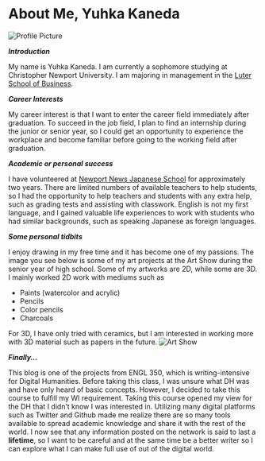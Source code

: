 # About Me, Yuhka Kaneda

![Profile Picture](https://yuhkak.github.io/YuhkaK/images/Profile.jpg)

**_Introduction_**

My name is Yuhka Kaneda. I am currently a sophomore studying at Christopher Newport University. I am majoring in management in the [Luter School of Business](https://cnu.edu/academics/departments/business/).

**_Career Interests_**

My career interest is that I want to enter the career field immediately after graduation. To succeed in the job field, I plan to find an internship during the junior or senior year, so I could get an opportunity to experience the workplace and become familiar before going to the working field after graduation.

**_Academic or personal success_**

I have volunteered at [Newport News Japanese School](http://www.japan-virginia.org/JapaneseSchools.html) for approximately two years. There are limited numbers of available teachers to help students, so I had the opportunity to help teachers and students with any extra help, such as grading tests and assisting with classwork. English is not my first language, and I gained valuable life experiences to work with students who had similar backgrounds, such as speaking Japanese as foreign languages.

**_Some personal tidbits_**

I enjoy drawing in my free time and it has become one of my passions. The image you see below is some of my art projects at the Art Show during the senior year of high school. Some of my artworks are 2D, while some are 3D. I mainly worked 2D work with mediums such as 
* Paints (watercolor and acrylic)
* Pencils
* Color pencils 
* Charcoals

For 3D, I have only tried with ceramics, but I am interested in working more with 3D material such as papers in the future.
![Art Show](https://yuhkak.github.io/YuhkaK/images/Artshow.jpg)

**_Finally…_**

This blog is one of the projects from ENGL 350, which is writing-intensive for Digital Humanities. 
Before taking this class, I was unsure what DH was and have only heard of basic concepts. However, I decided to take this course to fulfill my WI requirement.
Taking this course opened my view for the DH that I didn’t know I was interested in. Utilizing many digital platforms such as Twitter and Github made me realize there are so many tools available to spread academic knowledge and share it with the rest of the world. I now see that any information posted on the network is said to last a **lifetime**, so I want to be careful and at the same time be a better writer so I can explore what I can make full use of out of the digital world.


